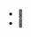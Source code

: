 


- 👀 
- 🌱 


<!---
Dogbard/Dogbard is a ✨ special ✨ repository because its `README.md` (this file) appears on your GitHub profile.
You can click the Preview link to take a look at your changes.
--->

